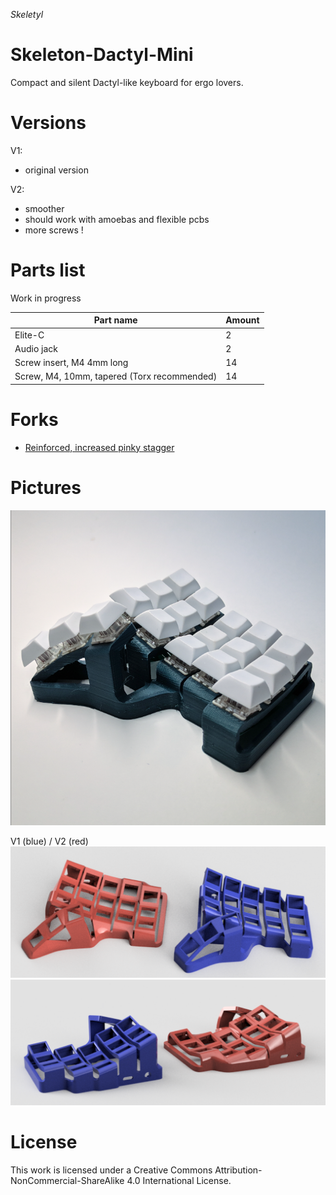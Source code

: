 *Skeletyl*

# Skeleton-Dactyl-Mini

Compact and silent Dactyl-like keyboard for ergo lovers.


# Versions

V1:

- original version

V2:

- smoother
- should work with amoebas and flexible pcbs
- more screws !


# Parts list

Work in progress 

| Part name  | Amount |
| ------------- | ------------- |
| Elite-C  | 2  |
| Audio jack  | 2  |
| Screw insert, M4 4mm long | 14  |
| Screw, M4, 10mm, tapered (Torx recommended) | 14  |

# Forks

- [Reinforced, increased pinky stagger](https://github.com/dereknheiley/Skeleton-Dactyl-Mini)

# Pictures

![](pics/skel.png)

V1 (blue) / V2 (red)
![](pics/1.png)
![](pics/2.png)


# License 

This work is licensed under a Creative Commons Attribution-NonCommercial-ShareAlike 4.0 International License.
